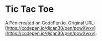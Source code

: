 # Tic Tac Toe

A Pen created on CodePen.io. Original URL: [https://codepen.io/djdan30/pen/powXwxv](https://codepen.io/djdan30/pen/powXwxv).


